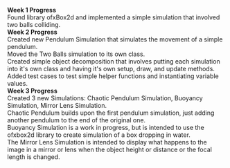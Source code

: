 **Week 1 Progress**  
Found library ofxBox2d and implemented a simple simulation that involved two balls colliding.  
**Week 2 Progress**  
Created new Pendulum Simulation that simulates the movement of a simple pendulum.  
Moved the Two Balls simulation to its own class.  
Created simple object decomposition that involves putting each simulation into it's own class and having it's own setup, draw, and update methods.  
Added test cases to test simple helper functions and instantiating variable values.  
**Week 3 Progress**  
Created 3 new Simulations: Chaotic Pendulum Simulation, Buoyancy Simulation, Mirror Lens Simulation.  
Chaotic Pendulum builds upon the first pendulum simulation, just adding another pendulum to the end of the original one.  
Buoyancy Simulation is a work in progress, but is intended to use the ofxbox2d library to create simulation of a box dropping in water.  
The Mirror Lens Simulation is intended to display what happens to the image in a mirror or lens when the object height or distance or the focal length is changed.
